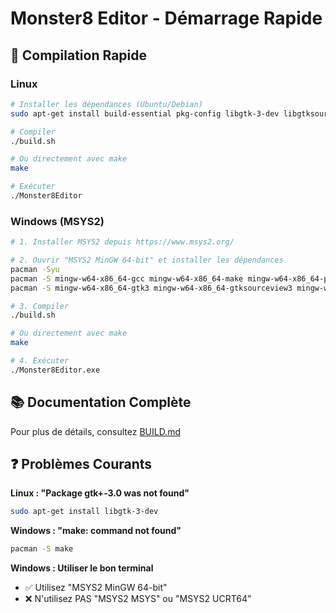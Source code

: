# Monster8 Editor - Démarrage Rapide

## 🚀 Compilation Rapide

### Linux

```bash
# Installer les dépendances (Ubuntu/Debian)
sudo apt-get install build-essential pkg-config libgtk-3-dev libgtksourceview-3.0-dev libharfbuzz-dev

# Compiler
./build.sh

# Ou directement avec make
make

# Exécuter
./Monster8Editor
```

### Windows (MSYS2)

```bash
# 1. Installer MSYS2 depuis https://www.msys2.org/

# 2. Ouvrir "MSYS2 MinGW 64-bit" et installer les dépendances
pacman -Syu
pacman -S mingw-w64-x86_64-gcc mingw-w64-x86_64-make mingw-w64-x86_64-pkg-config make
pacman -S mingw-w64-x86_64-gtk3 mingw-w64-x86_64-gtksourceview3 mingw-w64-x86_64-harfbuzz

# 3. Compiler
./build.sh

# Ou directement avec make
make

# 4. Exécuter
./Monster8Editor.exe
```

## 📚 Documentation Complète

Pour plus de détails, consultez [BUILD.md](BUILD.md)

## ❓ Problèmes Courants

**Linux : "Package gtk+-3.0 was not found"**
```bash
sudo apt-get install libgtk-3-dev
```

**Windows : "make: command not found"**
```bash
pacman -S make
```

**Windows : Utiliser le bon terminal**
- ✅ Utilisez "MSYS2 MinGW 64-bit"
- ❌ N'utilisez PAS "MSYS2 MSYS" ou "MSYS2 UCRT64"